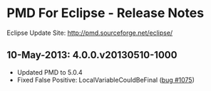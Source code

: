 PMD For Eclipse - Release Notes
===============================

Eclipse Update Site: http://pmd.sourceforge.net/eclipse/

10-May-2013: 4.0.0.v20130510-1000
---------------------------------
* Updated PMD to 5.0.4
* Fixed False Positive: LocalVariableCouldBeFinal ([bug #1075])

[bug #1075]: http://sourceforge.net/p/pmd/bugs/1075/

